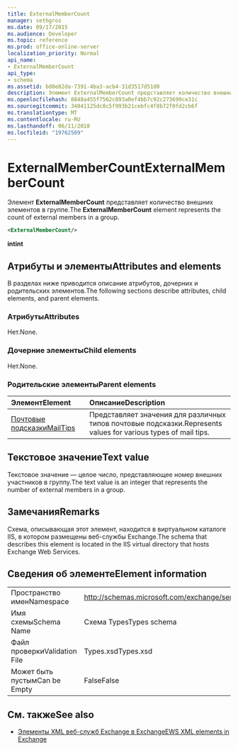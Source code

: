 ```yaml
---
title: ExternalMemberCount
manager: sethgros
ms.date: 09/17/2015
ms.audience: Developer
ms.topic: reference
ms.prod: office-online-server
localization_priority: Normal
api_name:
- ExternalMemberCount
api_type:
- schema
ms.assetid: bd0e82da-7391-4ba3-acb4-31d3517d51d0
description: Элемент ExternalMemberCount представляет количество внешних элементов в группе.
ms.openlocfilehash: 8848a455f7562c893a0ef4bb7c92c273699ce31c
ms.sourcegitcommit: 34041125dc8c5f993b21cebfc4f8b72f0fd2cb6f
ms.translationtype: MT
ms.contentlocale: ru-RU
ms.lasthandoff: 06/11/2018
ms.locfileid: "19762509"
---
```

# <a name="externalmembercount"></a><span data-ttu-id="63435-103">ExternalMemberCount</span><span class="sxs-lookup"><span data-stu-id="63435-103">ExternalMemberCount</span></span>

<span data-ttu-id="63435-104">Элемент **ExternalMemberCount** представляет количество внешних элементов в группе.</span><span class="sxs-lookup"><span data-stu-id="63435-104">The **ExternalMemberCount** element represents the count of external members in a group.</span></span> 
  
```XML
<ExternalMemberCount/>
```

 <span data-ttu-id="63435-105">**int**</span><span class="sxs-lookup"><span data-stu-id="63435-105">**int**</span></span>
## <a name="attributes-and-elements"></a><span data-ttu-id="63435-106">Атрибуты и элементы</span><span class="sxs-lookup"><span data-stu-id="63435-106">Attributes and elements</span></span>

<span data-ttu-id="63435-107">В разделах ниже приводится описание атрибутов, дочерних и родительских элементов.</span><span class="sxs-lookup"><span data-stu-id="63435-107">The following sections describe attributes, child elements, and parent elements.</span></span>
  
### <a name="attributes"></a><span data-ttu-id="63435-108">Атрибуты</span><span class="sxs-lookup"><span data-stu-id="63435-108">Attributes</span></span>

<span data-ttu-id="63435-109">Нет.</span><span class="sxs-lookup"><span data-stu-id="63435-109">None.</span></span>
  
### <a name="child-elements"></a><span data-ttu-id="63435-110">Дочерние элементы</span><span class="sxs-lookup"><span data-stu-id="63435-110">Child elements</span></span>

<span data-ttu-id="63435-111">Нет.</span><span class="sxs-lookup"><span data-stu-id="63435-111">None.</span></span>
  
### <a name="parent-elements"></a><span data-ttu-id="63435-112">Родительские элементы</span><span class="sxs-lookup"><span data-stu-id="63435-112">Parent elements</span></span>

|<span data-ttu-id="63435-113">**Элемент**</span><span class="sxs-lookup"><span data-stu-id="63435-113">**Element**</span></span>|<span data-ttu-id="63435-114">**Описание**</span><span class="sxs-lookup"><span data-stu-id="63435-114">**Description**</span></span>|
|:-----|:-----|
|[<span data-ttu-id="63435-115">Почтовые подсказки</span><span class="sxs-lookup"><span data-stu-id="63435-115">MailTips</span></span>](mailtips.md) <br/> |<span data-ttu-id="63435-116">Представляет значения для различных типов почтовые подсказки.</span><span class="sxs-lookup"><span data-stu-id="63435-116">Represents values for various types of mail tips.</span></span>  <br/> |
   
## <a name="text-value"></a><span data-ttu-id="63435-117">Текстовое значение</span><span class="sxs-lookup"><span data-stu-id="63435-117">Text value</span></span>

<span data-ttu-id="63435-118">Текстовое значение — целое число, представляющее номер внешних участников в группу.</span><span class="sxs-lookup"><span data-stu-id="63435-118">The text value is an integer that represents the number of external members in a group.</span></span>
  
## <a name="remarks"></a><span data-ttu-id="63435-119">Замечания</span><span class="sxs-lookup"><span data-stu-id="63435-119">Remarks</span></span>

<span data-ttu-id="63435-120">Схема, описывающая этот элемент, находится в виртуальном каталоге IIS, в котором размещены веб-службы Exchange.</span><span class="sxs-lookup"><span data-stu-id="63435-120">The schema that describes this element is located in the IIS virtual directory that hosts Exchange Web Services.</span></span>
  
## <a name="element-information"></a><span data-ttu-id="63435-121">Сведения об элементе</span><span class="sxs-lookup"><span data-stu-id="63435-121">Element information</span></span>

|||
|:-----|:-----|
|<span data-ttu-id="63435-122">Пространство имен</span><span class="sxs-lookup"><span data-stu-id="63435-122">Namespace</span></span>  <br/> |http://schemas.microsoft.com/exchange/services/2006/types  <br/> |
|<span data-ttu-id="63435-123">Имя схемы</span><span class="sxs-lookup"><span data-stu-id="63435-123">Schema Name</span></span>  <br/> |<span data-ttu-id="63435-124">Схема Types</span><span class="sxs-lookup"><span data-stu-id="63435-124">Types schema</span></span>  <br/> |
|<span data-ttu-id="63435-125">Файл проверки</span><span class="sxs-lookup"><span data-stu-id="63435-125">Validation File</span></span>  <br/> |<span data-ttu-id="63435-126">Types.xsd</span><span class="sxs-lookup"><span data-stu-id="63435-126">Types.xsd</span></span>  <br/> |
|<span data-ttu-id="63435-127">Может быть пустым</span><span class="sxs-lookup"><span data-stu-id="63435-127">Can be Empty</span></span>  <br/> |<span data-ttu-id="63435-128">False</span><span class="sxs-lookup"><span data-stu-id="63435-128">False</span></span>  <br/> |
   
## <a name="see-also"></a><span data-ttu-id="63435-129">См. также</span><span class="sxs-lookup"><span data-stu-id="63435-129">See also</span></span>



- [<span data-ttu-id="63435-130">Элементы XML веб-служб Exchange в Exchange</span><span class="sxs-lookup"><span data-stu-id="63435-130">EWS XML elements in Exchange</span></span>](ews-xml-elements-in-exchange.md)

